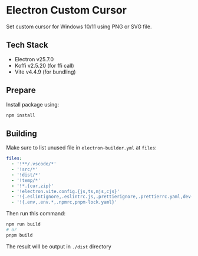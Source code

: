 # Electron Custom Cursor

Set custom cursor for Windows 10/11 using PNG or SVG file.

## Tech Stack

- Electron v25.7.0
- Koffi v2.5.20 (for ffi call)
- Vite v4.4.9 (for bundling)

## Prepare

Install package using:
```bash
npm install
```

## Building

Make sure to list unused file in `electron-builder.yml` at `files`:

```yaml
files:
  - '!**/.vscode/*'
  - '!src/*'
  - '!dist/*'
  - '!temp/*'
  - '!*.{cur,zip}'
  - '!electron.vite.config.{js,ts,mjs,cjs}'
  - '!{.eslintignore,.eslintrc.js,.prettierignore,.prettierrc.yaml,dev-app-update.yml,CHANGELOG.md,README.md}'
  - '!{.env,.env.*,.npmrc,pnpm-lock.yaml}'
```

Then run this command:

```bash
npm run build
# or
pnpm build
```

The result will be output in `./dist` directory
